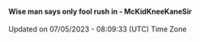 #### Wise man says only fool rush in - McKidKneeKaneSir
Updated on 07/05/2023 - 08:09:33 (UTC) Time Zone
